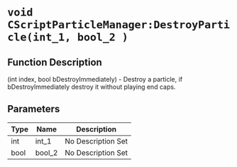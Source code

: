 # `void CScriptParticleManager:DestroyParticle(int_1, bool_2 )`
## Function Description
(int index, bool bDestroyImmediately) - Destroy a particle, if bDestroyImmediately destroy it without playing end caps.
## Parameters
Type|Name|Description
--|--|--
int|int_1|No Description Set
bool|bool_2|No Description Set
